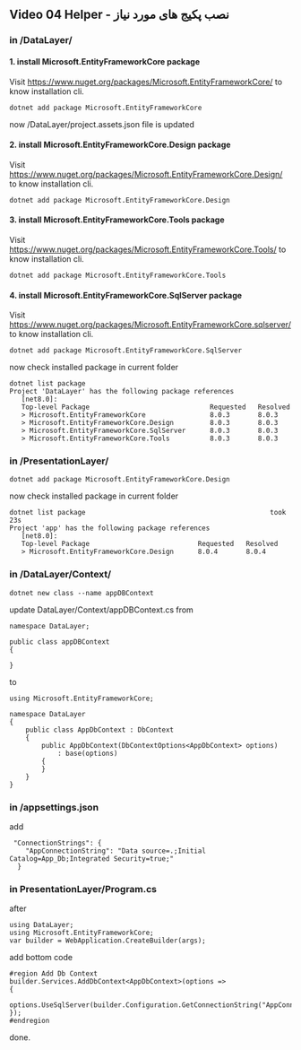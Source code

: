 ## Video 04 Helper - نصب پکیج های مورد نیاز


### in /DataLayer/

#### 1. install Microsoft.EntityFrameworkCore package
Visit https://www.nuget.org/packages/Microsoft.EntityFrameworkCore/ to know installation cli.
```
dotnet add package Microsoft.EntityFrameworkCore
```
now /DataLayer/project.assets.json file is updated
#### 2. install Microsoft.EntityFrameworkCore.Design package
Visit https://www.nuget.org/packages/Microsoft.EntityFrameworkCore.Design/ to know installation cli.
```
dotnet add package Microsoft.EntityFrameworkCore.Design
```
#### 3. install Microsoft.EntityFrameworkCore.Tools package
Visit https://www.nuget.org/packages/Microsoft.EntityFrameworkCore.Tools/ to know installation cli.
```
dotnet add package Microsoft.EntityFrameworkCore.Tools
```
#### 4. install Microsoft.EntityFrameworkCore.SqlServer package
Visit https://www.nuget.org/packages/Microsoft.EntityFrameworkCore.sqlserver/ to know installation cli.
```
dotnet add package Microsoft.EntityFrameworkCore.SqlServer 
```
now check installed package in current folder
```
dotnet list package
Project 'DataLayer' has the following package references
   [net8.0]: 
   Top-level Package                              Requested   Resolved
   > Microsoft.EntityFrameworkCore                8.0.3       8.0.3   
   > Microsoft.EntityFrameworkCore.Design         8.0.3       8.0.3   
   > Microsoft.EntityFrameworkCore.SqlServer      8.0.3       8.0.3   
   > Microsoft.EntityFrameworkCore.Tools          8.0.3       8.0.3
```
### in /PresentationLayer/
```
dotnet add package Microsoft.EntityFrameworkCore.Design
```
now check installed package in current folder
```
dotnet list package                                              took 23s
Project 'app' has the following package references
   [net8.0]: 
   Top-level Package                           Requested   Resolved
   > Microsoft.EntityFrameworkCore.Design      8.0.4       8.0.4  
```

### in /DataLayer/Context/
```
dotnet new class --name appDBContext
```
update DataLayer/Context/appDBContext.cs
from
```
namespace DataLayer;

public class appDBContext
{

}
```
to
```
using Microsoft.EntityFrameworkCore;

namespace DataLayer
{
    public class AppDbContext : DbContext
    {
        public AppDbContext(DbContextOptions<AppDbContext> options)
            : base(options)
        {
        }
    }
}
```
### in /appsettings.json
add
```
 "ConnectionStrings": {
    "AppConnectionString": "Data source=.;Initial Catalog=App_Db;Integrated Security=true;"
  }
```
### in PresentationLayer/Program.cs
after
```
using DataLayer;
using Microsoft.EntityFrameworkCore;
var builder = WebApplication.CreateBuilder(args);
```
add bottom code
```
#region Add Db Context
builder.Services.AddDbContext<AppDbContext>(options =>
{
    options.UseSqlServer(builder.Configuration.GetConnectionString("AppConnectionString"));
});
#endregion
```
done.
